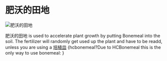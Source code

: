 # 肥沃的田地

![肥沃的田地](block:betterwithmods:fertile_farmland)

肥沃的田地 is used to accelerate plant growth by putting Bonemeal into the soil.
The fertilizer will randomly get used up the plant and have to be readd, unless you are using a [培植皿](planter.md)
{hcbonemeal?Due to HCBonemeal this is the only way to use bonemeal:     }


